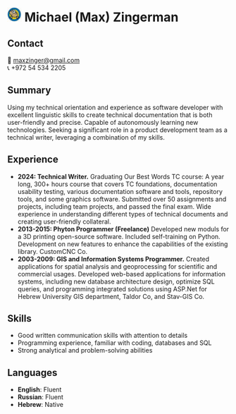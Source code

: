 <!-- # Resume -->
<!-- ![hafarfur](contactphoto.png) -->
<!-- 👤 -->

# <img src="contactphoto.png" alt="hafarfur" width="32" height="32"> Michael (**Max**) Zingerman  
## Contact
📧 maxzinger@gmail.com   
📞 +972 54 534 2205  

## Summary
Using my technical orientation and experience as software developer with excellent linguistic skills to create technical documentation that is both user-friendly and precise. Capable of autonomously learning new technologies. Seeking a significant role in a product development team as a technical writer, leveraging a combination of my skills. 

## Experience

- **2024: Technical Writer.**  Graduating Our Best Words TC course: A year long, 300+ hours course that covers TC foundations, documentation usability testing, various documentation software and tools, repository tools, and some graphics software. Submitted over 50 assignments and projects, including team projects, and passed the final exam. Wide experience in understanding different types of technical documents and creating user-friendly collateral.
- **2013-2015: Phyton Programmer (Freelance)**  Developed new moduls for a 3D printing open-source software. Included self-training on Python. Development on new features to enhance the capabilities of the existing library.
CustomCNC Co.
- **2003-2009:  GIS and Information Systems Programmer.**  Created applications for spatial analysis and geoprocessing for scientific and commercial usages. Developed web-based applications for information systems, including new database architecture design, optimize SQL queries, and programming integrated solutions using ASP.Net for Hebrew University GIS department, Taldor Co, and Stav-GIS Co.

## Skills
- Good written communication skills with attention to details
- Programming experience, familiar with coding, databases and SQL
- Strong analytical and problem-solving abilities

## Languages
- **English**:  Fluent
- **Russian**:  Fluent
- **Hebrew**:  Native
